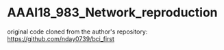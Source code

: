 # AAAI18_983_Network_reproduction
original code cloned from the author's repository: https://github.com/nday0739/bci_first
